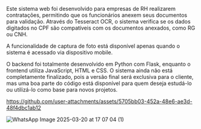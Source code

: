 Este sistema web foi desenvolvido para empresas de RH realizarem contratações, permitindo que os funcionários anexem seus documentos para validação. Através do Tesseract OCR, o sistema verifica se os dados digitados no CPF são compatíveis com os documentos anexados, como RG ou CNH.

A funcionalidade de captura de foto está disponível apenas quando o sistema é acessado via dispositivo mobile.

O backend foi totalmente desenvolvido em Python com Flask, enquanto o frontend utiliza JavaScript, HTML e CSS. O sistema ainda não está completamente finalizado, pois a versão final será exclusiva para o cliente, mas uma boa parte do código está disponível para quem deseja estudá-lo ou utilizá-lo como base para novos projetos. 




https://github.com/user-attachments/assets/5705bb03-452a-48e6-ae3d-48f4dbc1ab12


![WhatsApp Image 2025-03-20 at 17 07 04 (1)](https://github.com/user-attachments/assets/7d8c590e-13db-4e90-a56c-df8a12638a95)

